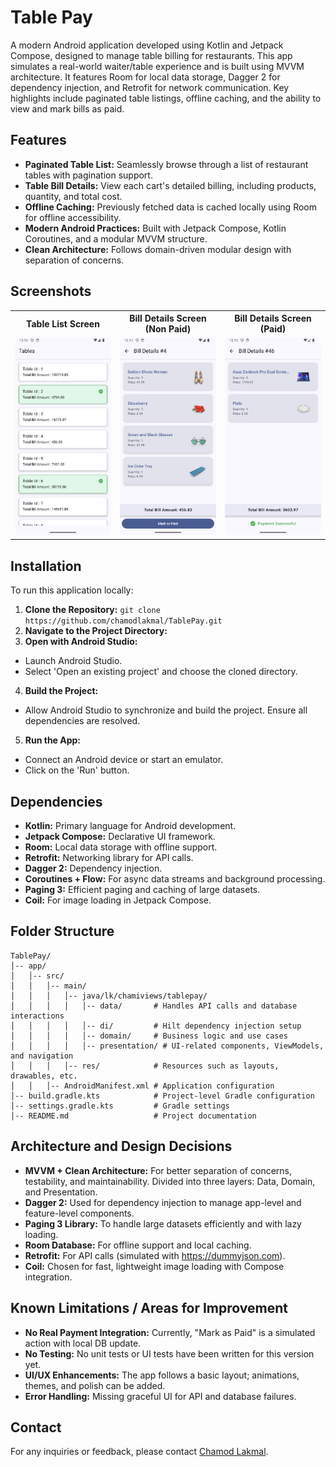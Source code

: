 
# Table Pay

A modern Android application developed using Kotlin and Jetpack Compose, designed to manage table billing for restaurants. This app simulates a real-world waiter/table experience and is built using MVVM architecture. It features Room for local data storage, Dagger 2 for dependency injection, and Retrofit for network communication. Key highlights include paginated table listings, offline caching, and the ability to view and mark bills as paid.

## Features

- **Paginated Table List:** Seamlessly browse through a list of restaurant tables with pagination support.
- **Table Bill Details:** View each cart's detailed billing, including products, quantity, and total cost.
- **Offline Caching:** Previously fetched data is cached locally using Room for offline accessibility.
- **Modern Android Practices:** Built with Jetpack Compose, Kotlin Coroutines, and a modular MVVM structure.
- **Clean Architecture:** Follows domain-driven modular design with separation of concerns.


## Screenshots

<table>
  <tr>
    <th align="center"><b>Table List Screen</b></th>
    <th align="center"><b>Bill Details Screen (Non Paid)</b></th>
    <th align="center"><b>Bill Details Screen (Paid)</b></th>
  </tr>
  <tr>
    <td><img src="https://github.com/chamodlakmal/TablePay/blob/main/screenshots/Table%20List.png" width="400"></td>
    <td><img src="https://github.com/chamodlakmal/TablePay/blob/main/screenshots/Bill%20Details%20Non%20Paid.png" width="400"></td>
    <td><img src="https://github.com/chamodlakmal/TablePay/blob/main/screenshots/Bill%20Details%20Paid.png" width="400"></td>
  </tr>
</table>

## Installation

To run this application locally:

1. **Clone the Repository:** ```git clone https://github.com/chamodlakmal/TablePay.git```
2. **Navigate to the Project Directory:**
3. **Open with Android Studio:**
- Launch Android Studio.
- Select 'Open an existing project' and choose the cloned directory.
4. **Build the Project:**
- Allow Android Studio to synchronize and build the project. Ensure all dependencies are resolved.
5. **Run the App:**
- Connect an Android device or start an emulator.
- Click on the 'Run' button.

## Dependencies

- **Kotlin:** Primary language for Android development.
- **Jetpack Compose:** Declarative UI framework.
- **Room:** Local data storage with offline support.
- **Retrofit:** Networking library for API calls.
- **Dagger 2:** Dependency injection.
- **Coroutines + Flow:** For async data streams and background processing.
- **Paging 3:** Efficient paging and caching of large datasets.
- **Coil:** For image loading in Jetpack Compose.

## Folder Structure
```
TablePay/
│-- app/
│   │-- src/
│   │   │-- main/
│   │   │   │-- java/lk/chamiviews/tablepay/
│   │   │   │   │-- data/       # Handles API calls and database interactions
│   │   │   │   │-- di/         # Hilt dependency injection setup
│   │   │   │   │-- domain/     # Business logic and use cases
│   │   │   │   │-- presentation/ # UI-related components, ViewModels, and navigation
│   │   │   │-- res/            # Resources such as layouts, drawables, etc.
│   │   │-- AndroidManifest.xml # Application configuration
│-- build.gradle.kts            # Project-level Gradle configuration
│-- settings.gradle.kts         # Gradle settings
│-- README.md                   # Project documentation
```

## Architecture and Design Decisions

- **MVVM + Clean Architecture:** For better separation of concerns, testability, and maintainability. Divided into three layers: Data, Domain, and Presentation.
- **Dagger 2:** Used for dependency injection to manage app-level and feature-level components.
- **Paging 3 Library:** To handle large datasets efficiently and with lazy loading.
- **Room Database:** For offline support and local caching.
- **Retrofit:** For API calls (simulated with https://dummyjson.com).
- **Coil:** Chosen for fast, lightweight image loading with Compose integration.

## Known Limitations / Areas for Improvement
- **No Real Payment Integration:** Currently, "Mark as Paid" is a simulated action with local DB update.
- **No Testing:** No unit tests or UI tests have been written for this version yet.
- **UI/UX Enhancements:** The app follows a basic layout; animations, themes, and polish can be added.
- **Error Handling:** Missing graceful UI for API and database failures.

## Contact

For any inquiries or feedback, please contact [Chamod Lakmal](https://github.com/chamodlakmal).

